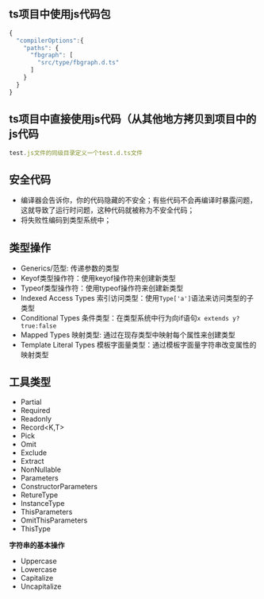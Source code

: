 ## ts项目中使用js代码包

```.d.ts
{
  "compilerOptions":{
    "paths": {
      "fbgraph": [
        "src/type/fbgraph.d.ts"
      ]
    }
  }
}

```

## ts项目中直接使用js代码（从其他地方拷贝到项目中的js代码

```.d.ts
test.js文件的同级目录定义一个test.d.ts文件
```

## 安全代码

* 编译器会告诉你，你的代码隐藏的不安全；有些代码不会再编译时暴露问题，这就导致了运行时问题，这种代码就被称为不安全代码；
* 将失败性编码到类型系统中；


## 类型操作

* Generics/范型: 传递参数的类型
* Keyof类型操作符：使用keyof操作符来创建新类型
* Typeof类型操作符：使用typeof操作符来创建新类型
* Indexed Access Types 索引访问类型：使用`Type['a']`语法来访问类型的子类型
* Conditional Types 条件类型：在类型系统中行为向if语句`x extends y?true:false`
* Mapped Types 映射类型: 通过在现存类型中映射每个属性来创建类型
* Template Literal Types 模板字面量类型：通过模板字面量字符串改变属性的映射类型

## 工具类型

* Partial<T>
* Required<T>
* Readonly<T>
* Record<K,T>
* Pick<T>
* Omit<T>
* Exclude<T>
* Extract<T>
* NonNullable<T>
* Parameters<T>
* ConstructorParameters<T>
* RetureType<T>
* InstanceType<T>
* ThisParameters<T>
* OmitThisParameters<T>
* ThisType<T>

**字符串的基本操作**
* Uppercase<StringT>
* Lowercase<StringT>
* Capitalize<StringT>
* Uncapitalize<String>
